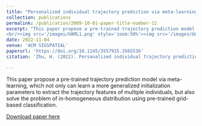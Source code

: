 ```yaml
---
title: "Personalized individual trajectory prediction via meta-learning"
collection: publications
permalink: /publication/2009-10-01-paper-title-number-12
excerpt: "This paper propose a pre-trained trajectory prediction model via meta-learning, which not only can learn a more generalized initialization parameters to extract the trajectory features of multiple individuals, but also solve the problem of in-homogeneous distribution using pre-trained grid-based classification.
<br/><img src='/images/UAML1.png' style='zoom:50%'><img src='/images/UAML2.png' style='zoom:50%'>"
date: 2022-11-04
venue: 'ACM SIGSPATIAL'
paperurl: 'https://doi.org/10.1145/3557915.3565536'
citation: 'Zhu, H. (2022). Personalized individual trajectory prediction via meta-learning. SIGSPATIAL, 116.'

---
```

This paper propose a pre-trained trajectory prediction model via meta-learning, which not only can learn a more generalized initialization parameters to extract the trajectory features of multiple individuals, but also solve the problem of in-homogeneous distribution using pre-trained grid-based classification.

[Download paper here](https://github.com/zhuchichi56/zhuchichi56.github.io/blob/master/files/SIGSPATIAL_2022_paper_7845.pdf)

